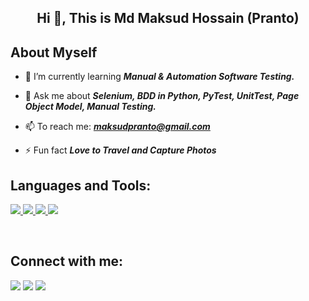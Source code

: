 <h2 align="center">Hi 👋, This is Md Maksud Hossain (Pranto)</h2>
<!-- <h1 align="center">I'm a passionate Web Developer.</h3> -->


## About Myself

<!-- - 🔭 I’m currently working on ***[MERN Projects](https://coders-book-shop.web.app/)*** -->

- 🌱 I’m currently learning ***Manual & Automation Software Testing.***

- 💬 Ask me about ***Selenium, BDD in Python, PyTest, UnitTest, Page Object Model, Manual Testing.***

<!-- - 👯 I’m looking to collaborate on **OpenSource Projects** -->

<!-- - 👨‍💻 All of my projects are available at **[My Portfolio](https://subhamraoniar.com)** -->

- 📫 To reach me: ***maksudpranto@gmail.com***

- ⚡ Fun fact ***Love to Travel and Capture Photos***

## Languages and Tools:

<p align="left">
    <a href="https://www.python.org" target="_blank"> <img src="https://img.icons8.com/color/48/000000/python.png"/> </a>
    <a href="https://www.selenium.dev/" target="_blank"> <img src="https://img.icons8.com/fluent/48/000000/selenium-test-automation.png"/> </a>
    <a href="https://www.w3schools.com/sql/sql_intro.asp" target="_blank"> <img src="https://img.icons8.com/color-glass/48/000000/sql.png"/> </a>
    <a href="https://www.w3schools.com/html/" target="_blank"> <img src="https://img.icons8.com/color/48/000000/html-5--v1.png"/> </a>
    


</p>

<br/>

## Connect with me:
<p align="left">

<a href = "https://www.facebook.com/pranto005/"><img src="https://img.icons8.com/fluent/50/000000/facebook-new.png"/></a>
<a href = "https://www.linkedin.com/in/mhpranto//"><img src="https://img.icons8.com/fluent/48/000000/linkedin.png"/></a>
<a href = "https://www.instagram.com/pranto.myself/"><img src="https://img.icons8.com/fluent/48/000000/instagram-new.png"/>
<!-- <a href = "https://www.youtube.com/channel/UC-NXT1lYAOPa3lrgWXqvuHA"><img src="https://img.icons8.com/color/48/000000/youtube-play.png"/></a> -->
<!-- <a href = "https://twitter.com/subhamraoniar"><img src="https://img.icons8.com/fluent/48/000000/twitter.png"/></a> -->

</p>
